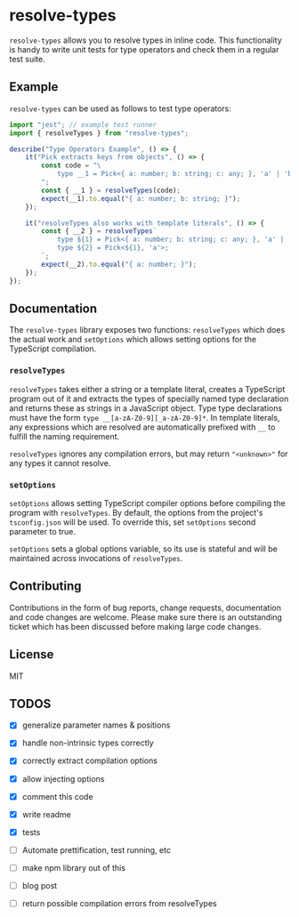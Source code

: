 # resolve-types

`resolve-types` allows you to resolve types in inline code. This functionality is handy to write unit tests for type operators and check them in a regular test suite.

## Example

`resolve-types` can be used as follows to test type operators:

```TypeScript
import "jest"; // example test runner
import { resolveTypes } from "resolve-types";

describe("Type Operators Example", () => {
    it("Pick extracts keys from objects", () => {
        const code = "\
            type __1 = Pick<{ a: number; b: string; c: any; }, 'a' | 'b'>;\
        ";
        const { __1 } = resolveTypes(code);
        expect(__1).to.equal("{ a: number; b: string; }");
    });

    it("resolveTypes also works with template literals", () => {
        const { __2 } = resolveTypes`
            type ${1} = Pick<{ a: number; b: string; c: any; }, 'a' | 'b'>;
            type ${2} = Pick<${1}, 'a'>;
        `;
        expect(__2).to.equal("{ a: number; }");
    });
});
```

## Documentation

The `resolve-types` library exposes two functions: `resolveTypes` which does
the actual work and `setOptions` which allows setting options for the TypeScript
compilation.

### `resolveTypes`

`resolveTypes` takes either a string or a template literal, creates a TypeScript program out of it and extracts the types of specially named type declaration and returns these as strings in a JavaScript object. Type type declarations must have the form `type __[a-zA-Z0-9][_a-zA-Z0-9]*`. In template literals, any expressions which are resolved are automatically prefixed with `__` to fulfill the naming requirement.

`resolveTypes` ignores any compilation errors, but may return `"<unknown>"` for any types it cannot resolve.

### `setOptions`

`setOptions` allows setting TypeScript compiler options before compiling the
program with `resolveTypes`. By default, the options from the project's `tsconfig.json` will be used. To override this, set `setOptions` second parameter to true.

`setOptions` sets a global options variable, so its use is stateful and will
be maintained across invocations of `resolveTypes`.

## Contributing

Contributions in the form of bug reports, change requests, documentation and code changes are welcome. Please make sure there is an outstanding ticket which has been discussed before making large code changes.

## License

MIT

## TODOS

- [x] generalize parameter names & positions
- [x] handle non-intrinsic types correctly
- [x] correctly extract compilation options
- [x] allow injecting options
- [x] comment this code
- [x] write readme
- [x] tests
- [ ] Automate prettification, test running, etc
- [ ] make npm library out of this
- [ ] blog post
- [ ] return possible compilation errors from resolveTypes


